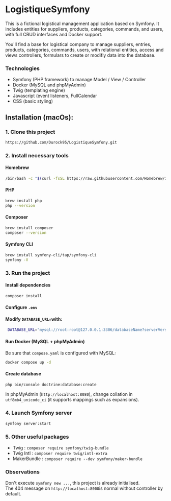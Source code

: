 # LogistiqueSymfony

This is a fictional logistical management application based on Symfony.
It includes entities for suppliers, products, categories, commands, and users, with full CRUD interfaces and Docker support.

You'll find a base for logistical company to manage suppliers, entries, products, categories, commands, users, 
with relational entities, access and views controllers, formulars to create or modifiy data into the database.

### Technologies

  - Symfony (PHP framework) to manage Model / View / Controller</li>
  - Docker (MySQL and phpMyAdmin)</li>
  - Twig (templating engine)</li>
  - Javascript (event listeners, FullCalendar</li>
  - CSS (basic styling)</li>


## Installation (macOs):

### 1. Clone this project

```bash
https://github.com/Durock95/LogistiqueSymfony.git
```
### 2. Install necessary tools

#### Homebrew

```bash
/bin/bash -c "$(curl -fsSL https://raw.githubusercontent.com/Homebrew/install/HEAD/install.sh)"
```
#### PHP

```bash
brew install php
php --version
```

#### Composer

```bash
brew install composer
composer --version
```
#### Symfony CLI

```bash
brew install symfony-cli/tap/symfony-cli
symfony -V
```

### 3. Run the project

#### Install dependencies

```bash
composer install
```
#### Configure `.env`

#### Modify `DATABASE_URL=`with:
```bash
 DATABASE_URL="mysql://root:root@127.0.0.1:3306/databaseName?serverVersion=9.2.0&charset=utf8mb4"
```

#### Run Docker (MySQL + phpMyAdmin)

Be sure that `compose.yaml` is configured with MySQL:
```bash
docker compose up -d
```

#### Create database

```bash
php bin/console doctrine:database:create
```
In phpMyAdmin (`http://localhost:8080`), change collation in `utf8mb4_unicode_ci` (it supports mappings such as expansions).

### 4. Launch Symfony server

```bash
symfony server:start
```

### 5. Other useful packages

- Twig : `composer require symfony/twig-bundle`<br>
- Twig Intl : `composer require twig/intl-extra`<br>
- MakerBundle : `composer require --dev symfony/maker-bundle`

<h3>Observations</h3>

Don't execute `symfony new ...`, this project is already initialised.<br>
The 404 message on `http://localhost:8000`is normal without controller by default.
